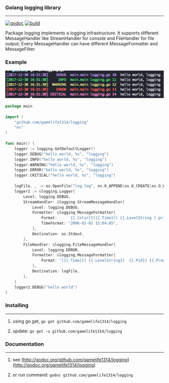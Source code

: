 ### Golang logging library
--------------------------

[![godoc](http://img.shields.io/badge/godoc-reference-blue.svg?style=flat)](http://godoc.org/github.com/gamelife1314/logging)
[![build](https://travis-ci.org/gamelife1314/logging.svg?branch=master)](https://travis-ci.org/gamelife1314/logging)

Package logging implements a logging infrastructure. It supports different
MessageHandler like StreamHandler for console and FileHandler for file output;
Every MessageHandler can have different MessageFormatter and MessageFilter.

### Example

![example](./examples/example.png)

```go
package main

import (
	"github.com/gamelife1314/logging"
	"os"
)

func main() {
	logger := logging.GetDefaultLogger()
	logger.DEBUG("hello world, %s", "logging")
	logger.INFO("hello world, %s", "logging")
	logger.WARNING("hello world, %s", "logging")
	logger.ERROR("hello world, %s", "logging")
	logger.CRITICAL("hello world, %s", "logging")

	logFile, _ := os.OpenFile("log.log", os.O_APPEND|os.O_CREATE|os.O_WRONLY, 0666)
	logger2 := &logging.Logger{
		Level: logging.DEBUG,
		StreamHandler: &logging.StreamMessageHandler{
			Level: logging.DEBUG,
			Formatter: &logging.MessageFormatter{
				Format:     `{{.Color}}[{{.Time}}] {{.LevelString | printf "%8s"}}  {{.FuncName}} {{.ShortFileName}} {{.Line}} {{.ColorClear}} {{.Message}}`,
				TimeFormat: "2006-01-02 15:04:05",
			},
			Destination: os.Stdout,
		},
		FileHandler: &logging.FileMessageHandler{
			Level: logging.ERROR,
			Formatter: &logging.MessageFormatter{
				Format: "[{{.Time}}] {{.LevelString}}  {{.Pid}} {{.Program}} {{.FuncName}} {{.LongFileName}} {{.Line}}{{.Message}}\n",
			},
			Destination: logFile,
		},
	}
	logger2.DEBUG("hello world")
}

```


### Installing
--------------

1. using go get, `go get github.com/gamelife1314/logging`

2. update: `go get -u github.com/gamelife1314/logging`


### Documentation
-----------------

1. see [http://godoc.org/github.com/gamelife1314/logging](http://godoc.org/gamelife1314/logging)

2. or run command: `godoc github.com/gamelife1314/logging`